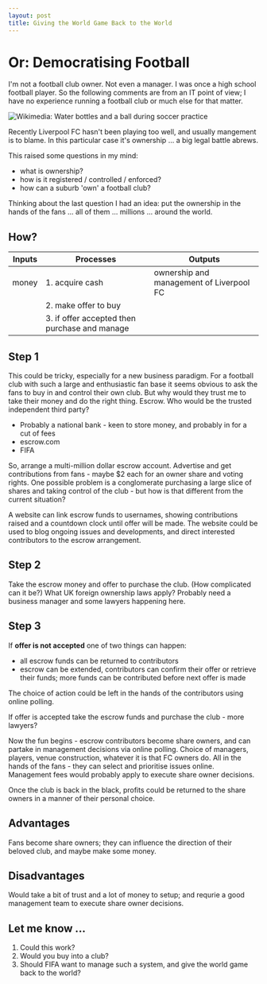 ```yaml
---
layout: post
title: Giving the World Game Back to the World
---
```


# Or: Democratising Football

I'm not a football club owner. Not even a manager. I was once a high school football player. So the following comments are from an IT point of view; I have no experience running a football club or much else for that matter.

![Wikimedia: Water bottles and a ball during soccer practice](https://upload.wikimedia.org/wikipedia/commons/thumb/f/fe/Water_bottles_and_a_ball_during_soccer_practice.jpg/800px-Water_bottles_and_a_ball_during_soccer_practice.jpg)

Recently Liverpool FC hasn't been playing too well, and usually mangement is to blame. In this particular case it's ownership ... a big legal battle abrews.

This raised some questions in my mind:
* what is ownership?
* how is it registered / controlled / enforced?
* how can a suburb 'own' a football club?

Thinking about the last question I had an idea: put the ownership in the hands of the fans ... all of them ... millions ... around the world.

## How?

|Inputs	|Processes	|Outputs|
|-|-|-|
|money|1. acquire cash |ownership and management of Liverpool FC|
| |2. make offer to buy| |
| |3. if offer accepted then purchase and manage| |

## Step 1

This could be tricky, especially for a new business paradigm. For a football club with such a large and enthusiastic fan base it seems obvious to ask the fans to buy in and control their own club. But why would they trust me to take their money and do the right thing. Escrow. Who would be the trusted independent third party?
* Probably a national bank - keen to store money, and probably in for a cut of fees
* escrow.com
* FIFA

So, arrange a multi-million dollar escrow account. Advertise and get contributions from fans - maybe $2 each for an owner share and voting rights. One possible problem is a conglomerate purchasing a large slice of shares and taking control of the club - but how is that different from the current situation?

A website can link escrow funds to usernames, showing contributions raised and a countdown clock until offer will be made. The website could be used to blog ongoing issues and developments, and direct interested contributors to the escrow arrangement.

## Step 2

Take the escrow money and offer to purchase the club. (How complicated can it be?) What UK foreign ownership laws apply? Probably need a business manager and some lawyers happening here.

## Step 3

If **offer is not accepted** one of two things can happen:
* all escrow funds can be returned to contributors
* escrow can be extended, contributors can confirm their offer or retrieve their funds; more funds can be contributed before next offer is made

The choice of action could be left in the hands of the contributors using online polling.

If offer is accepted take the escrow funds and purchase the club - more lawyers?

Now the fun begins - escrow contributors become share owners, and can partake in management decisions via online polling. Choice of managers, players, venue construction, whatever it is that FC owners do. All in the hands of the fans - they can select and prioritise issues online. Management fees would probably apply to execute share owner decisions.

Once the club is back in the black, profits could be returned to the share owners in a manner of their personal choice.

## Advantages
Fans become share owners; they can influence the direction of their beloved club, and maybe make some money.

## Disadvantages
Would take a bit of trust and a lot of money to setup; and requrie a good management team to execute share owner decisions.

## Let me know ...
1. Could this work?
1. Would you buy into a club?
1. Should FIFA want to manage such a system, and give the world game back to the world?